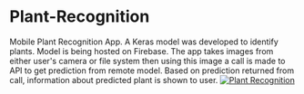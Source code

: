 # Plant-Recognition
Mobile Plant Recognition App. A Keras model was developed to identify plants. Model is being hosted on Firebase. The app takes images from either user's camera or file system then using this image a call is made to API to get prediction from remote model. Based on prediction returned from call, information about predicted plant is shown to user. 
<a href="https://imgflip.com/gif/325hq2"><img src="https://i.imgflip.com/325hq2.gif" alt="Plant Recognition"/></a>
